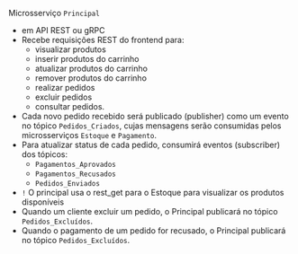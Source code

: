 Microsserviço `Principal`

- em API REST ou gRPC
- Recebe requisições REST do frontend para:
  - visualizar produtos
  - inserir produtos do carrinho
  - atualizar produtos do carrinho
  - remover produtos do carrinho
  - realizar pedidos
  - excluir pedidos
  - consultar pedidos.
- Cada novo pedido recebido será publicado (publisher) como um evento no tópico `Pedidos_Criados`, cujas mensagens serão consumidas pelos microsserviços `Estoque` e `Pagamento`.
- Para atualizar status de cada pedido, consumirá eventos (subscriber) dos tópicos:
  - `Pagamentos_Aprovados`
  - `Pagamentos_Recusados`
  - `Pedidos_Enviados`
- `!` O principal usa o rest_get para o Estoque para visualizar os produtos disponíveis
- Quando um cliente excluir um pedido, o Principal publicará no tópico `Pedidos_Excluídos`.
- Quando o pagamento de um pedido for recusado, o Principal publicará no tópico `Pedidos_Excluídos`.